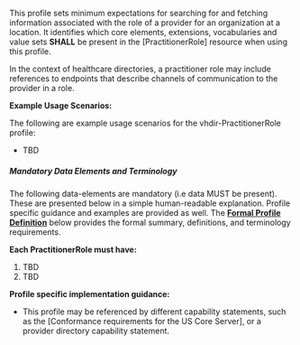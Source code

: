 This profile sets minimum expectations for searching for and fetching information associated with the role of a provider for an organization at a location. It identifies which core elements, extensions, vocabularies and value sets **SHALL** be present in the [PractitionerRole] resource when using this profile.

In the context of healthcare directories, a practitioner role may include references to endpoints that describe channels of communication to the provider in a role.

**Example Usage Scenarios:**

The following are example usage scenarios for the vhdir-PractitionerRole profile:

-   TBD


##### Mandatory Data Elements and Terminology


The following data-elements are mandatory (i.e data MUST be present). These are presented below in a simple human-readable explanation.  Profile specific guidance and examples are provided as well.  The [**Formal Profile Definition**](#profile) below provides the  formal summary, definitions, and  terminology requirements.  

**Each PractitionerRole must have:**

1.  TBD
1.  TBD



**Profile specific implementation guidance:**

- This profile may be referenced by different capability statements, such as the [Conformance requirements for the US Core Server], or a provider directory capability statement.
